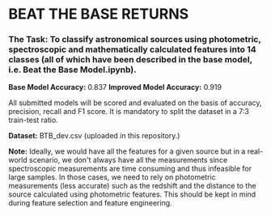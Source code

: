 # BEAT THE BASE RETURNS

### The Task: To classify astronomical sources using photometric, spectroscopic and mathematically calculated features into 14 classes (all of which have been described in the base model, i.e. Beat the Base Model.ipynb).

**Base Model Accuracy:** 0.837
**Improved Model Accuracy:** 0.919


All submitted models will be scored and evaluated on the basis of accuracy, precision, recall and F1 score. 
It is mandatory to split the dataset in a 7:3 train-test ratio.

**Dataset:** BTB_dev.csv (uploaded in this repository.)

**Note:** Ideally, we would have all the features for a given source but in a real-world scenario, we don't always have all the measurements since spectroscopic measurements are time consuming and thus infeasible for large samples. In those cases, we need to rely on photometric measurements (less accurate) such as the redshift and the distance to the source calculated using photometric features. This should be kept in mind during feature selection and feature engineering.
